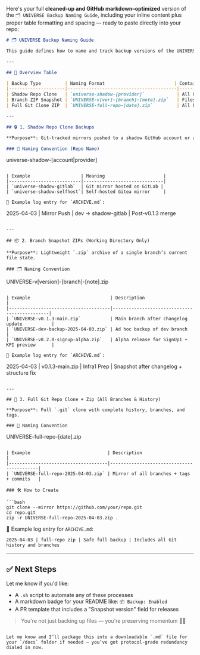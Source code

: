 Here's your full **cleaned-up and GitHub markdown–optimized** version of the `🗂 UNIVERSE Backup Naming Guide`, including your inline content plus proper table formatting and spacing — ready to paste directly into your repo:

```md
# 🗂 UNIVERSE Backup Naming Guide

This guide defines how to name and track backup versions of the UNIVERSE repository — whether snapshots, full `.git` mirrors, or remote shadow clones.

---

## 🔖 Overview Table

| Backup Type         | Naming Format                          | Contains                        | Use When                           |
|---------------------|-----------------------------------------|----------------------------------|------------------------------------|
| Shadow Repo Clone   | `universe-shadow-[provider]`            | All Git data via remote push    | Continuous off-site redundancy     |
| Branch ZIP Snapshot | `UNIVERSE-v[ver]-[branch]-[note].zip`   | Files from one branch (no Git)  | Sharing, releasing, quick backup   |
| Full Git Clone ZIP  | `UNIVERSE-full-repo-[date].zip`         | All branches, commits, tags     | Archival, migration, max safety    |

---

## 🔒 1. Shadow Repo Clone Backups

**Purpose**: Git-tracked mirrors pushed to a shadow GitHub account or alternative Git provider.

### 🔁 Naming Convention (Repo Name)

```
universe-shadow-[account|provider]
```

| Example                   | Meaning                      |
|---------------------------|------------------------------|
| `universe-shadow-gitlab`  | Git mirror hosted on GitLab |
| `universe-shadow-selfhost`| Self-hosted Gitea mirror     |

📝 Example log entry for `ARCHIVE.md`:

```
2025-04-03 | Mirror Push | dev → shadow-gitlab | Post-v0.1.3 merge
```

---

## 📦 2. Branch Snapshot ZIPs (Working Directory Only)

**Purpose**: Lightweight `.zip` archive of a single branch’s current file state.

### 🗂 Naming Convention

```
UNIVERSE-v[version]-[branch]-[note].zip
```

| Example                              | Description                                  |
|--------------------------------------|----------------------------------------------|
| `UNIVERSE-v0.1.3-main.zip`           | Main branch after changelog update           |
| `UNIVERSE-dev-backup-2025-04-03.zip` | Ad hoc backup of dev branch                  |
| `UNIVERSE-v0.2.0-signup-alpha.zip`   | Alpha release for SignUp1 + KPI preview      |

📝 Example log entry for `ARCHIVE.md`:

```
2025-04-03 | v0.1.3-main.zip | Infra1 Prep | Snapshot after changelog + structure fix
```

---

## 🧬 3. Full Git Repo Clone + Zip (All Branches & History)

**Purpose**: Full `.git` clone with complete history, branches, and tags.

### 🧱 Naming Convention

```
UNIVERSE-full-repo-[date].zip
```

| Example                             | Description                               |
|-------------------------------------|-------------------------------------------|
| `UNIVERSE-full-repo-2025-04-03.zip` | Mirror of all branches + tags + commits   |

### 🛠 How to Create

```bash
git clone --mirror https://github.com/your/repo.git
cd repo.git
zip -r UNIVERSE-full-repo-2025-04-03.zip .
```

📝 Example log entry for `ARCHIVE.md`:

```
2025-04-03 | full-repo zip | Safe full backup | Includes all Git history and branches
```

---

## ✅ Next Steps

Let me know if you'd like:

- A `.sh` script to automate any of these processes  
- A markdown badge for your README like: `📦 Backup: Enabled`  
- A PR template that includes a "Snapshot version" field for releases  

> You're not just backing up files — you're preserving momentum 🔐🌌
```

Let me know and I’ll package this into a downloadable `.md` file for your `/docs` folder if needed — you’ve got protocol-grade redundancy dialed in now.
